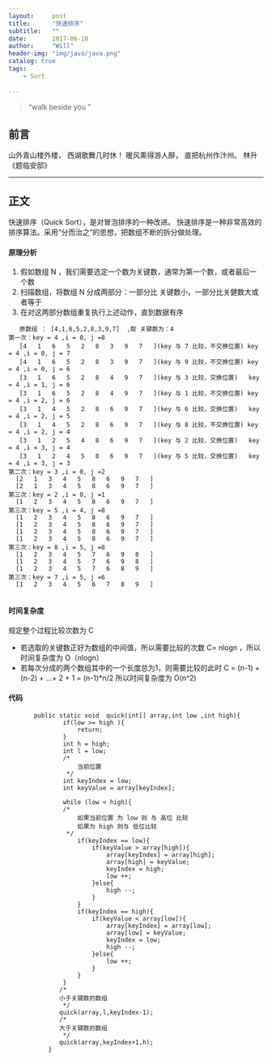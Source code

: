 ```yaml
---
layout:     post
title:      "快速排序"
subtitle:   ""
date:       2017-06-10
author:     "Will"
header-img: "img/java/java.png"
catalog: true
tags:
    - Sort
    
---
```


> “walk beside you ”


## 前言
   山外青山楼外楼，
   西湖歌舞几时休！
   暖风熏得游人醉，
   直把杭州作汴州。
    林升 《题临安邸》

---

## 正文
快速排序（Quick Sort），是对冒泡排序的一种改进。
快速排序是一种非常高效的排序算法。采用“分而治之”的思想，把数组不断的拆分做处理。
#### 原理分析

1. 假如数组 N ，我们需要选定一个数为关键数，通常为第一个数，或者最后一个数
2. 扫描数组，将数组 N 分成两部分：一部分比 关键数小，一部分比关健数大或者等于
3. 在对这两部分数组重复执行上述动作，直到数据有序

 ```
    原数组 ： [4,1,6,5,2,8,3,9,7]  ,取 关键数为：4
 第一次：key = 4 ,i = 0, j =8
    [4   1   6   5   2   8   3   9   7   ](key 与 7 比较，不交换位置) key = 4 ,i = 0, j = 7
    [4   1   6   5   2   8   3   9   7   ](key 与 9 比较，不交换位置) key = 4 ,i = 0, j = 6
    [3   1   6   5   2   8   4   9   7   ](key 与 3 比较，交换位置)   key = 4 ,i = 1, j = 6
    [3   1   6   5   2   8   4   9   7   ](key 与 1 比较，不交换位置) key = 4 ,i = 2, j = 6
    [3   1   4   5   2   8   6   9   7   ](key 与 6 比较，交换位置)   key = 4 ,i = 2, j = 5
    [3   1   4   5   2   8   6   9   7   ](key 与 8 比较，不交换位置) key = 4 ,i = 2, j = 4
    [3   1   2   5   4   8   6   9   7   ](key 与 2 比较，交换位置)   key = 4 ,i = 3, j = 4
    [3   1   2   4   5   8   6   9   7   ](key 与 5 比较，交换位置)   key = 4 ,i = 3, j = 3
 第二次：key = 3 ,i = 0, j =2
   [2   1   3   4   5   8   6   9   7   ]
   [2   1   3   4   5   8   6   9   7   ]
 第三次：key = 2 ,i = 0, j =1
   [1   2   3   4   5   8   6   9   7   ]
 第三次：key = 5 ,i = 4, j =8
   [1   2   3   4   5   8   6   9   7   ]
   [1   2   3   4   5   8   6   9   7   ]
   [1   2   3   4   5   8   6   9   7   ]
   [1   2   3   4   5   8   6   9   7   ]
 第三次：key = 8 ,i = 5, j =8
   [1   2   3   4   5   7   6   9   8   ]
   [1   2   3   4   5   7   6   9   8   ]
   [1   2   3   4   5   7   6   8   9   ]
 第三次：key = 7 ,i = 5, j =6
   [1   2   3   4   5   6   7   8   9   ]


 ```
#### 时间复杂度

规定整个过程比较次数为 C

* 若选取的关键数正好为数组的中间值，所以需要比较的次数 C= nlogn ，所以时间复杂度为 O（nlogn）
* 若每次分成的两个数组其中的一个长度总为1，则需要比较的此时  C = (n-1) + (n-2) + ...+ 2 + 1  = (n-1)*n/2  所以时间复杂度为 O(n^2)

#### 代码

 ```
        public static void  quick(int[] array,int low ,int high){
                if(low >= high ){
                    return;
                }
                int h = high;
                int l = low;
                /*
                    当前位置
                 */
                int keyIndex = low;
                int keyValue = array[keyIndex];

                while (low < high){
                /*
                    如果当前位置 为 low 则 与 高位 比较
                    如果为 high 则与 低位比较
                 */
                    if(keyIndex == low){
                        if(keyValue > array[high]){
                            array[keyIndex] = array[high];
                            array[high] = keyValue;
                            keyIndex = high;
                            low ++;
                        }else{
                            high --;
                        }
                    }
                    if(keyIndex == high){
                        if(keyValue < array[low]){
                            array[keyIndex] = array[low];
                            array[low] = keyValue;
                            keyIndex = low;
                            high --;
                        }else{
                            low ++;
                        }
                    }
                }
               /*
               小于关键数的数组
                */
               quick(array,l,keyIndex-1);
               /*
               大于关键数的数组
                */
               quick(array,keyIndex+1,h);
            }

  ```



